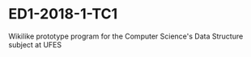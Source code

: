 # ED1-2018-1-TC1
Wikilike prototype program for the Computer Science's Data Structure subject at UFES
